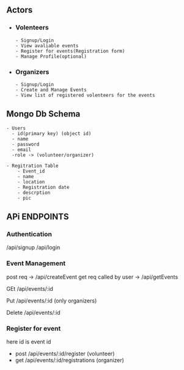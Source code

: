 ## Actors
- ### Volenteers
      - Signup/Login
      - View avaliable events
      - Register for events(Registration form) 
      - Manage Profile(optional)

- ### Organizers
      - Signup/Login
      - Create and Manage Events
      - View list of registered volenteers for the events



## Mongo Db Schema
    - Users
      - id(primary key) (object id)
      - name
      - password
      - email
      -role -> (volunteer/organizer)

    - Regitration Table
        - Event_id
        - name
        - location
        - Registration date
        - descrption
        - pic
        

## APi ENDPOINTS

### Authentication
/api/signup
/api/login

### Event Management
post req -> /api/createEvent
get req called by user  -> /api/getEvents

GEt /api/events/:id

Put /api/events/:id (only organizers)

Delete /api/events/:id 

### Register for event 

here id is event id

- post /api/events/:id/register (volunteer)
- get /api/events/:id/registrations (organizer)
